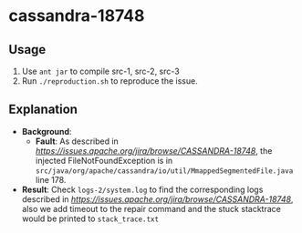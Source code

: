 # cassandra-18748
## Usage
1. Use `ant jar` to compile src-1, src-2, src-3
2. Run `./reproduction.sh` to reproduce the issue.

## Explanation
* **Background**:
  * **Fault**: As described in *https://issues.apache.org/jira/browse/CASSANDRA-18748*, the injected FileNotFoundException is in `src/java/org/apache/cassandra/io/util/MmappedSegmentedFile.java` line 178.
* **Result**: Check `logs-2/system.log` to find the corresponding logs described in *https://issues.apache.org/jira/browse/CASSANDRA-18748*, also we add timeout to the repair command and the stuck stacktrace would be printed to `stack_trace.txt`
